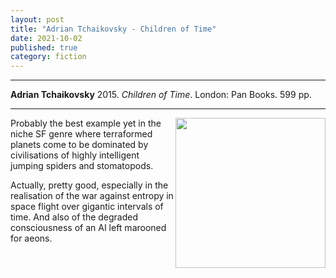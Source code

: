 ```yaml
---
layout: post
title: "Adrian Tchaikovsky - Children of Time"
date: 2021-10-02
published: true
category: fiction
---
```



***
<b>Adrian Tchaikovsky</b> 2015. _Children of Time_. London: Pan Books.  599 pp.

***

<img align="right" width="240" src="https://upload.wikimedia.org/wikipedia/en/thumb/1/1f/Children_of_Time_%28novel%29.jpg/220px-Children_of_Time_%28novel%29.jpg"> 
Probably the best example yet in the niche SF genre where terraformed planets come to be dominated by civilisations of highly intelligent jumping spiders and stomatopods.

Actually, pretty good, especially in the realisation of the war against entropy in space flight over gigantic intervals of time.  And also of the degraded consciousness of an AI left marooned for aeons.
